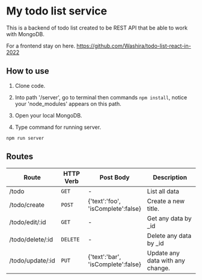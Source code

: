 # My todo list service

This is a backend of todo list created to be REST API that be able to work with MongoDB.

For a frontend stay on here.
https://github.com/Washira/todo-list-react-in-2022


## How to use

1. Clone code.

2. Into path '/server', go to terminal then commands `npm install`, notice your 'node_modules' appears on this path.

3. Open your local MongoDB.

4. Type command for running server.

```
npm run server
```


## Routes

| Route | HTTP Verb | Post Body | Description |
|------|---------|----------|---------|
| /todo | `GET` | - | List all data |
| /todo/create | `POST` | {'text':'foo',<br> 'isComplete':false} | Create a new title. |
| /todo/edit/:id | `GET` | - | Get any data by _id |
| /todo/delete/:id | `DELETE` | - | Delete any data by _id |
| /todo/update/:id | `PUT` | {'text':'bar',<br> 'isComplete':false} | Update any data with any change. |